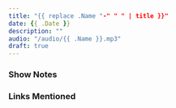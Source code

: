 ```yaml
---
title: "{{ replace .Name "-" " " | title }}"
date: {{ .Date }}
description: ""
audio: "/audio/{{ .Name }}.mp3"
draft: true
---
```


### Show Notes

### Links Mentioned 